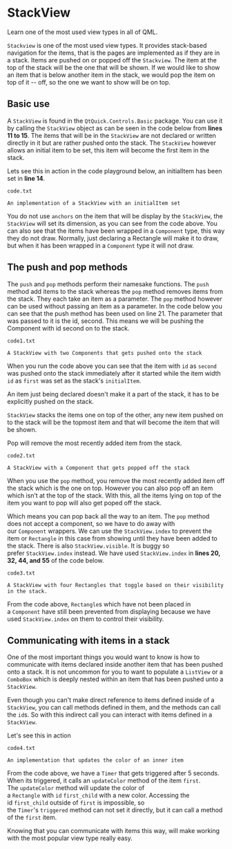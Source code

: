 # StackView

Learn one of the most used view types in all of QML.

`Stackview` is one of the most used view types. It provides stack-based navigation for the items, that is the pages are implemented as if they are in a stack. Items are pushed on or popped off the `Stackview`. The item at the top of the stack will be the one that will be shown. If we would like to show an item that is below another item in the stack, we would pop the item on top of it -- off, so the one we want to show will be on top.

## Basic use

A `StackView` is found in the `QtQuick.Controls.Basic` package. You can use it by calling the `StackView` object as can be seen in the code below  from **lines 11 to 15**. The items that will be in the `StackView` are not declared or written directly in it but are rather pushed onto the stack. The `StackView` however allows an initial item to be set, this item will become the first item in the stack.

Lets see this in action in the code playground below, an initialItem has been set in **line 14**.

`code.txt`

`An implementation of a StackView with an initialItem set`

You do not use `anchors` on the item that will be display by the `StackView`, the `StackView` will set its dimension, as you can see from the code above. You can also see that the items have been wrapped in a `Component` type, this way they do not draw. Normally, just declaring a Rectangle will make it to draw, but when it has been wrapped in a `Component` type it will not draw.

## The push and pop methods

The `push` and `pop` methods perform their namesake functions. The `push` method add items to the stack whereas the `pop` method removes items from the stack. They each take an item as a parameter. The `pop` method however can be used without passing an item as a parameter. In the code below you can see that the push method has been  used on line 21. The parameter that was passed to it is the id, second. This means we will be pushing the Component with id second on to the stack.

`code1.txt`

`A StackView with two Components that gets pushed onto the stack`

When you run the code above you can see that the item with `id` as `second` was pushed onto the stack immediately after it started while the item width `id` as `first` was set as the stack's `initialItem`.

An item just being declared doesn't make it a part of the stack, it has to be explicitly pushed on the stack.

`StackView` stacks the items one on top of the other, any new item pushed on to the stack will be the topmost item and that will become the item that will be shown.

Pop will remove the most recently added item from the stack.

`code2.txt`

`A StackView with a Component that gets popped off the stack`

When you use the `pop` method, you remove the most recently added item off the stack which is the one on top. However you can also pop off an item which isn’t at the top of the stack. With this, all the items lying on top of the item you want to pop will also get poped off the stack.

Which means you can pop back all the way to an item. The `pop` method does not accept a component, so we have to do away with our `Component` wrappers. We can use the `StackView.index` to prevent the item or `Rectangle` in this case from showing until they have been added to the stack. There is also `StackView.visible`. It is buggy so prefer `StackView.index` instead. We have used `StackView.index` in **lines 20, 32, 44, and 55** of the code below.

`code3.txt`

`A StackView with four Rectangles that toggle based on their visibility in the stack.`

From the code above, `Rectangle`s which have not been placed in a `Component` have still been prevented from displaying because we have used `StackView.index` on them to control their visibility.

## Communicating with items in a stack

One of the most important things you would want to know is how to communicate with items declared inside another item that has been pushed onto a stack. It is not uncommon for you to want to populate a `ListView` or a `ComboBox` which is deeply nested within an item that has been pushed unto a `StackView`.

Even though you can't make direct reference to items defined inside of a `StackView`, you can call methods defined in them, and the methods can call the `id`s. So with this indirect call you can interact with items defined in a `StackView`.

Let's see this in action

`code4.txt`

`An implementation that updates the color of an inner item`

From the code above, we have a `Timer` that gets triggered after 5 seconds. When its triggered, it calls an `updateColor` method of the item `first`. The `updateColor` method will update the color of a `Rectangle` with `id` `first_child` with a new color. Accessing the id `first_child` outside of `first` is impossible, so the `Timer`'s `triggered` method can not set it directly, but it can call a method of the `first` item.

Knowing that you can communicate with items this way, will make working with the most popular view type really easy.
